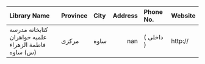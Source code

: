 | Library Name                                        | Province   | City   |   Address                                                              | Phone No.   | Website   |
|:----------------------------------------------------|:-----------|:-------|-----------------------------------------------------------------------:|:------------|:----------|
| کتابخانه مدرسه علمیه خواهران فاطمة الزهراء (س) ساوه | مرکزی      | ساوه   |                                                                    nan | ( داخلی  )  | http://   |